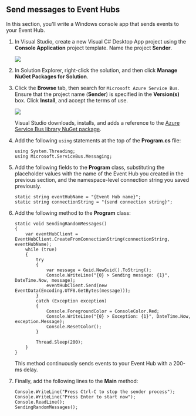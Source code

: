 ## Send messages to Event Hubs
In this section, you'll write a Windows console app that sends events to your Event Hub.

1. In Visual Studio, create a new Visual C# Desktop App project using the **Console  Application** project template. Name the project **Sender**.
   
    ![][7]
2. In Solution Explorer, right-click the solution, and then click **Manage NuGet Packages for Solution**. 
3. Click the **Browse** tab, then search for `Microsoft Azure Service Bus`. Ensure that the project name (**Sender**) is specified in the **Version(s)** box. Click **Install**, and accept the terms of use. 
   
    ![][8]
   
    Visual Studio downloads, installs, and adds a reference to the [Azure Service Bus library NuGet package](https://www.nuget.org/packages/WindowsAzure.ServiceBus).
4. Add the following `using` statements at the top of the **Program.cs** file:
   
    ```
    using System.Threading;
    using Microsoft.ServiceBus.Messaging;
    ```
5. Add the following fields to the **Program** class, substituting the placeholder values with the name of the Event Hub you created in the previous section, and the namespace-level connection string you saved previously.
   
    ```
    static string eventHubName = "{Event Hub name}";
    static string connectionString = "{send connection string}";
    ```
6. Add the following method to the **Program** class:
   
    ```
    static void SendingRandomMessages()
    {
        var eventHubClient = EventHubClient.CreateFromConnectionString(connectionString, eventHubName);
        while (true)
        {
            try
            {
                var message = Guid.NewGuid().ToString();
                Console.WriteLine("{0} > Sending message: {1}", DateTime.Now, message);
                eventHubClient.Send(new EventData(Encoding.UTF8.GetBytes(message)));
            }
            catch (Exception exception)
            {
                Console.ForegroundColor = ConsoleColor.Red;
                Console.WriteLine("{0} > Exception: {1}", DateTime.Now, exception.Message);
                Console.ResetColor();
            }
   
            Thread.Sleep(200);
        }
    }
    ```
   
    This method continuously sends events to your Event Hub with a 200-ms delay.
7. Finally, add the following lines to the **Main** method:
   
    ```
    Console.WriteLine("Press Ctrl-C to stop the sender process");
    Console.WriteLine("Press Enter to start now");
    Console.ReadLine();
    SendingRandomMessages();
    ```

<!-- Images -->
[7]: ./media/service-bus-event-hubs-getstarted-send-csharp/create-sender-csharp1.png
[8]: ./media/service-bus-event-hubs-getstarted-send-csharp/create-sender-csharp2.png